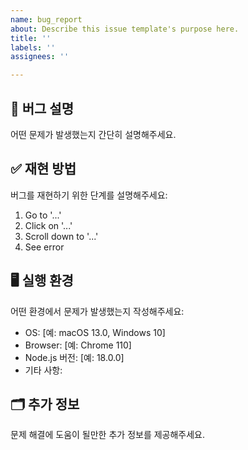 ```yaml
---
name: bug_report
about: Describe this issue template's purpose here.
title: ''
labels: ''
assignees: ''

---
```


## 🐞 버그 설명
어떤 문제가 발생했는지 간단히 설명해주세요.

## ✅ 재현 방법
버그를 재현하기 위한 단계를 설명해주세요:
1. Go to '...'
2. Click on '...'
3. Scroll down to '...'
4. See error

## 🖥 실행 환경
어떤 환경에서 문제가 발생했는지 작성해주세요:
- OS: [예: macOS 13.0, Windows 10]
- Browser: [예: Chrome 110]
- Node.js 버전: [예: 18.0.0]
- 기타 사항:

## 🗂 추가 정보
문제 해결에 도움이 될만한 추가 정보를 제공해주세요.
